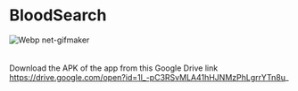 # BloodSearch
![Webp net-gifmaker](https://user-images.githubusercontent.com/38467102/54339889-1da81100-465c-11e9-8efe-159920b23715.gif)
<br><r><br><br>
Download the APK of the app from this Google Drive link<br>
https://drive.google.com/open?id=1l_-pC3RSvMLA41hHJNMzPhLgrrYTn8u_
